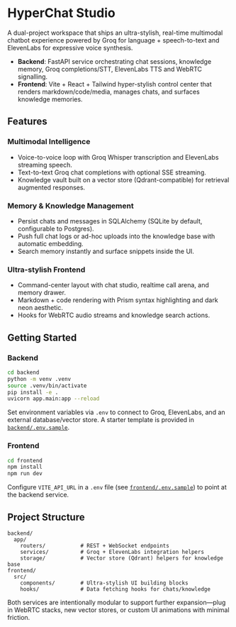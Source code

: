 # HyperChat Studio

A dual-project workspace that ships an ultra-stylish, real-time multimodal chatbot experience powered by Groq for language + speech-to-text and ElevenLabs for expressive voice synthesis.

- **Backend**: FastAPI service orchestrating chat sessions, knowledge memory, Groq completions/STT, ElevenLabs TTS and WebRTC signalling.
- **Frontend**: Vite + React + Tailwind hyper-stylish control center that renders markdown/code/media, manages chats, and surfaces knowledge memories.

## Features

### Multimodal Intelligence
- Voice-to-voice loop with Groq Whisper transcription and ElevenLabs streaming speech.
- Text-to-text Groq chat completions with optional SSE streaming.
- Knowledge vault built on a vector store (Qdrant-compatible) for retrieval augmented responses.

### Memory & Knowledge Management
- Persist chats and messages in SQLAlchemy (SQLite by default, configurable to Postgres).
- Push full chat logs or ad-hoc uploads into the knowledge base with automatic embedding.
- Search memory instantly and surface snippets inside the UI.

### Ultra-stylish Frontend
- Command-center layout with chat studio, realtime call arena, and memory drawer.
- Markdown + code rendering with Prism syntax highlighting and dark neon aesthetic.
- Hooks for WebRTC audio streams and knowledge search actions.

## Getting Started

### Backend

```bash
cd backend
python -m venv .venv
source .venv/bin/activate
pip install -e .
uvicorn app.main:app --reload
```

Set environment variables via `.env` to connect to Groq, ElevenLabs, and an external database/vector store. A starter template is provided in [`backend/.env.sample`](backend/.env.sample).

### Frontend

```bash
cd frontend
npm install
npm run dev
```

Configure `VITE_API_URL` in a `.env` file (see [`frontend/.env.sample`](frontend/.env.sample)) to point at the backend service.

## Project Structure

```
backend/
  app/
    routers/           # REST + WebSocket endpoints
    services/          # Groq + ElevenLabs integration helpers
    storage/           # Vector store (Qdrant) helpers for knowledge base
frontend/
  src/
    components/        # Ultra-stylish UI building blocks
    hooks/             # Data fetching hooks for chats/knowledge
```

Both services are intentionally modular to support further expansion—plug in WebRTC stacks, new vector stores, or custom UI animations with minimal friction.
